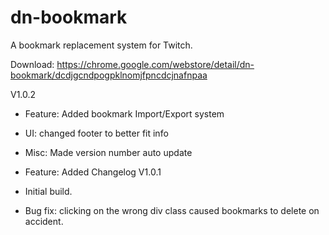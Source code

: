 dn-bookmark
===========

A bookmark replacement system for Twitch.

Download: https://chrome.google.com/webstore/detail/dn-bookmark/dcdjgcndpogpklnomjfpncdcjnafnpaa

V1.0.2

- Feature: Added bookmark Import/Export system
- UI: changed footer to better fit info
- Misc: Made version number auto update
- Feature: Added Changelog
V1.0.1

- Initial build.
- Bug fix: clicking on the wrong div class caused bookmarks to delete on accident.